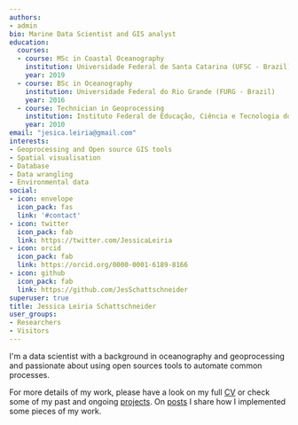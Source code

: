 ```yaml
---
authors:
- admin
bio: Marine Data Scientist and GIS analyst
education:
  courses:
  - course: MSc in Coastal Oceanography
    institution: Universidade Federal de Santa Catarina (UFSC - Brazil)
    year: 2019
  - course: BSc in Oceanography
    institution: Universidade Federal do Rio Grande (FURG - Brazil)
    year: 2016
  - course: Technician in Geoprocessing
    institution: Instituto Federal de Educação, Ciência e Tecnologia do Rio Grande do Sul - Campus Rio Grande (IFRS - Brazil)
    year: 2010
email: "jesica.leiria@gmail.com"
interests:
- Geoprocessing and Open source GIS tools
- Spatial visualisation
- Database
- Data wrangling
- Environmental data
social:
- icon: envelope
  icon_pack: fas
  link: '#contact'
- icon: twitter
  icon_pack: fab
  link: https://twitter.com/JessicaLeiria
- icon: orcid
  icon_pack: fab
  link: https://orcid.org/0000-0001-6189-8166
- icon: github
  icon_pack: fab
  link: https://github.com/JesSchattschneider
superuser: true
title: Jessica Leiria Schattschneider
user_groups:
- Researchers
- Visitors
---
```


I'm a data scientist with a background in oceanography and geoprocessing and passionate about using open sources tools to automate common processes.

For more details of my work, please have a look on my full [CV](/#files/CV) or check some of my past and ongoing [projects](/#projects). On [posts](/#posts) I share how I implemented some pieces of my work.
